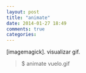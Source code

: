 ```yaml
---
layout: post
title: "animate"
date: 2014-01-27 18:49
comments: true
categories: 
---
```

[imagemagick]. visualizar gif.

>$ animate vuelo.gif

